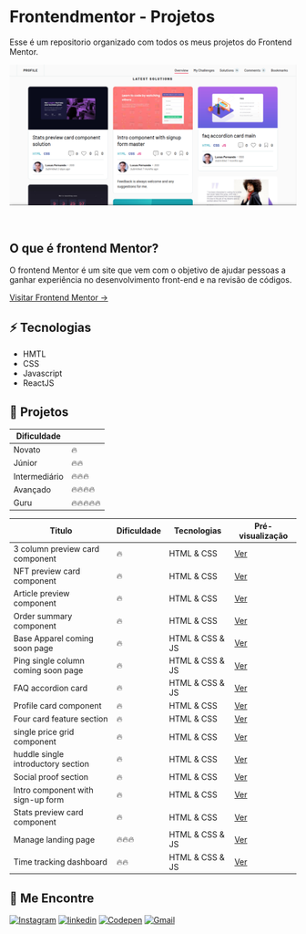 

# Frontendmentor - Projetos
Esse é um repositorio organizado com todos os meus projetos do Frontend Mentor.

<p align="center">
<img src="./docs/images/main.png" alt="screenshot do perfil de projetos no Frontendmentor">
</p>
<br />

## O que é frontend Mentor?
O frontend Mentor é um site que vem com o objetivo de ajudar pessoas a ganhar experiência
no desenvolvimento front-end e na revisão de códigos.


<a href="https://www.frontendmentor.io/">Visitar Frontend Mentor →</a>


## ⚡ Tecnologias

- HMTL
- CSS
- Javascript
- ReactJS


## 🚀 Projetos


| Dificuldade | |
|------|--|
|Novato|🔥|
|Júnior|🔥🔥|
|Intermediário|🔥🔥🔥|
|Avançado|🔥🔥🔥🔥|
|Guru|🔥🔥🔥🔥🔥|



| Titulo | Dificuldade | Tecnologias| Pré-visualização |
|--------|-------------|------------|------------------|
|3 column preview card component|🔥| HTML & CSS| <a href="./challenge/3-column-preview-card-component-main">Ver</a>|
|NFT preview card component|🔥| HTML & CSS| <a href="/">Ver</a>|
|Article preview component|🔥| HTML & CSS| <a href="/">Ver</a>|
|Order summary component|🔥| HTML & CSS| <a href="/">Ver</a>|
|Base Apparel coming soon page|🔥| HTML & CSS & JS| <a href="/">Ver</a>|
|Ping single column coming soon page|🔥| HTML & CSS & JS| <a href="/">Ver</a>|
|FAQ accordion card|🔥| HTML & CSS & JS| <a href="/">Ver</a>|
|Profile card component|🔥| HTML & CSS| <a href="/">Ver</a>|
|Four card feature section|🔥| HTML & CSS| <a href="/">Ver</a>|
|single price grid component |🔥| HTML & CSS| <a href="/">Ver</a>|
|huddle single introductory section|🔥| HTML & CSS| <a href="/">Ver</a>|
|Social proof section|🔥| HTML & CSS| <a href="/">Ver</a>|
|Intro component with sign-up form|🔥| HTML & CSS| <a href="/">Ver</a>|
|Stats preview card component|🔥| HTML & CSS| <a href="/">Ver</a>|
|Manage landing page|🔥🔥🔥| HTML & CSS & JS| <a href="/">Ver</a>|
|Time tracking dashboard|🔥🔥| HTML & CSS & JS| <a href="/">Ver</a>|


## 🎯 Me Encontre

<a href="https://www.instagram.com/lucasfernando.dev/" target="_blank" /><img src="https://img.shields.io/badge/Instagram-E4405F?style=for-the-badge&logo=instagram&logoColor=white" alt="Instagram"/></a>
<a href="https://www.linkedin.com/in/frontlucasfernandodev/" target="_blank" /><img src="https://img.shields.io/badge/LinkedIn-0077B5?style=for-the-badge&logo=linkedin&logoColor=white" alt="linkedin"/></a>
<a href="https://codepen.io/lucasfernandodev" target="_blank" /><img src="https://img.shields.io/badge/Codepen-000000?style=for-the-badge&logo=codepen&logoColor=white" alt="Codepen"/></a>
<a href="mailto:lucasfernando.dev@gmail.com" target="_blank" /><img src="https://img.shields.io/badge/Gmail-D14836?style=for-the-badge&logo=gmail&logoColor=white" alt="Gmail"/></a>